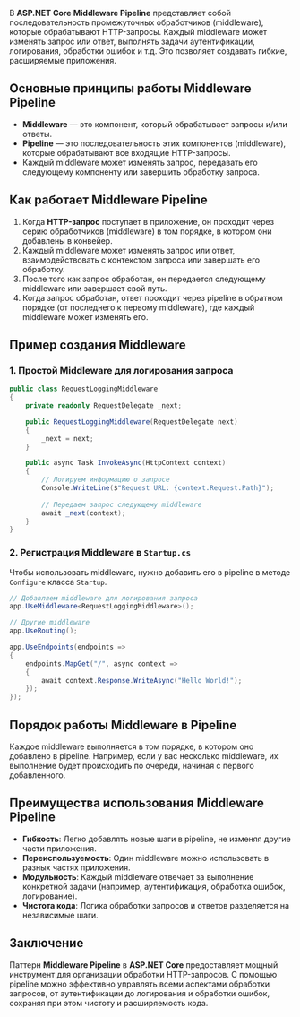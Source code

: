 
В **ASP.NET Core** **Middleware Pipeline** представляет собой последовательность промежуточных обработчиков (middleware), которые обрабатывают HTTP-запросы. Каждый middleware может изменять запрос или ответ, выполнять задачи аутентификации, логирования, обработки ошибок и т.д. Это позволяет создавать гибкие, расширяемые приложения.

## Основные принципы работы Middleware Pipeline

- **Middleware** — это компонент, который обрабатывает запросы и/или ответы.
- **Pipeline** — это последовательность этих компонентов (middleware), которые обрабатывают все входящие HTTP-запросы.
- Каждый middleware может изменять запрос, передавать его следующему компоненту или завершить обработку запроса.

## Как работает Middleware Pipeline

1. Когда **HTTP-запрос** поступает в приложение, он проходит через серию обработчиков (middleware) в том порядке, в котором они добавлены в конвейер.
2. Каждый middleware может изменять запрос или ответ, взаимодействовать с контекстом запроса или завершать его обработку.
3. После того как запрос обработан, он передается следующему middleware или завершает свой путь.
4. Когда запрос обработан, ответ проходит через pipeline в обратном порядке (от последнего к первому middleware), где каждый middleware может изменять его.

## Пример создания Middleware

### 1. Простой Middleware для логирования запроса

```csharp
public class RequestLoggingMiddleware
{
    private readonly RequestDelegate _next;

    public RequestLoggingMiddleware(RequestDelegate next)
    {
        _next = next;
    }

    public async Task InvokeAsync(HttpContext context)
    {
        // Логируем информацию о запросе
        Console.WriteLine($"Request URL: {context.Request.Path}");
        
        // Передаем запрос следующему middleware
        await _next(context);
    }
}
```

### 2. Регистрация Middleware в `Startup.cs`

Чтобы использовать middleware, нужно добавить его в pipeline в методе `Configure` класса `Startup`.

``` csharp
// Добавляем middleware для логирования запроса
app.UseMiddleware<RequestLoggingMiddleware>();

// Другие middleware
app.UseRouting();

app.UseEndpoints(endpoints =>
{
    endpoints.MapGet("/", async context =>
    {
        await context.Response.WriteAsync("Hello World!");
    });
});
```

## Порядок работы Middleware в Pipeline

Каждое middleware выполняется в том порядке, в котором оно добавлено в pipeline. Например, если у вас несколько middleware, их выполнение будет происходить по очереди, начиная с первого добавленного.

## Преимущества использования Middleware Pipeline

- **Гибкость**: Легко добавлять новые шаги в pipeline, не изменяя другие части приложения.
- **Переиспользуемость**: Один middleware можно использовать в разных частях приложения.
- **Модульность**: Каждый middleware отвечает за выполнение конкретной задачи (например, аутентификация, обработка ошибок, логирование).
- **Чистота кода**: Логика обработки запросов и ответов разделяется на независимые шаги.

## Заключение

Паттерн **Middleware Pipeline** в **ASP.NET Core** предоставляет мощный инструмент для организации обработки HTTP-запросов. С помощью pipeline можно эффективно управлять всеми аспектами обработки запросов, от аутентификации до логирования и обработки ошибок, сохраняя при этом чистоту и расширяемость кода.